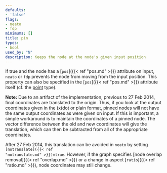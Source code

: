 ```yaml
---
defaults:
- 'false'
flags:
- neato
- fdp
minimums: []
title: pin
types:
- bool
used_by: "N"
description: Keeps the node at the node's given input position
---
```


If true and the node has a [`pos`]({{< ref "pos.md" >}}) attribute on input, `neato` or
`fdp` prevents the node from moving from the input position. This property
can also be specified in the [`pos`]({{< ref "pos.md" >}}) attribute itself (cf. the [point](/docs/attr-types/point/)
type).

**Note:** Due to an artifact of the implementation, previous to 27 Feb 2014,
final coordinates are translated to the origin. Thus, if you look at the
output coordinates given in the (x)dot or plain format, pinned nodes will not
have the same output coordinates as were given on input. If this is
important, a simple workaround is to maintain the coordinates of a pinned
node. The vector difference between the old and new coordinates will give the
translation, which can then be subtracted from all of the appropriate
coordinates.

After 27 Feb 2014, this translation can be avoided in `neato` by setting
<code>[notranslate]({{< ref "notranslate.md" >}})=true</code>. However, if the graph specifies [node
overlap removal]({{< ref "overlap.md" >}}) or a change in aspect [`ratio`]({{< ref "ratio.md" >}}), node
coordinates may still change.
